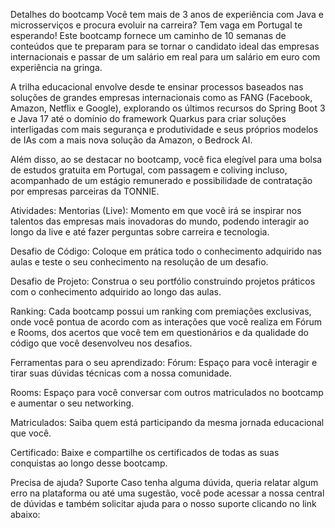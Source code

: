 Detalhes do bootcamp
Você tem mais de 3 anos de experiência com Java e microsserviços e procura evoluir na carreira? Tem vaga em Portugal te esperando! Este bootcamp fornece um caminho de 10 semanas de conteúdos que te preparam para se tornar o candidato ideal das empresas internacionais e passar de um salário em real para um salário em euro com experiência na gringa.

A trilha educacional envolve desde te ensinar processos baseados nas soluções de grandes empresas internacionais como as FANG (Facebook, Amazon, Netflix e Google), explorando os últimos recursos do Spring Boot 3 e Java 17 até o domínio do framework Quarkus para criar soluções interligadas com mais segurança e produtividade e seus próprios modelos de IAs com a mais nova solução da Amazon, o Bedrock AI.

Além disso, ao se destacar no bootcamp, você fica elegível para uma bolsa de estudos gratuita em Portugal, com passagem e coliving incluso, acompanhado de um estágio remunerado e possibilidade de contratação por empresas parceiras da TONNIE.

Atividades:
Mentorias (Live): Momento em que você irá se inspirar nos talentos das empresas mais inovadoras do mundo, podendo interagir ao longo da live e até fazer perguntas sobre carreira e tecnologia.

Desafio de Código: Coloque em prática todo o conhecimento adquirido nas aulas e teste o seu conhecimento na resolução de um desafio.

Desafio de Projeto: Construa o seu portfólio construindo projetos práticos com o conhecimento adquirido ao longo das aulas.

Ranking: Cada bootcamp possui um ranking com premiações exclusivas, onde você pontua de acordo com as interações que você realiza em Fórum e Rooms, dos acertos que você tem em questionários e da qualidade do código que você desenvolveu nos desafios.

Ferramentas para o seu aprendizado:
Fórum: Espaço para você interagir e tirar suas dúvidas técnicas com a nossa comunidade.

Rooms: Espaço para você conversar com outros matriculados no bootcamp e aumentar o seu networking.

Matriculados: Saiba quem está participando da mesma jornada educacional que você.

Certificado: Baixe e compartilhe os certificados de todas as suas conquistas ao longo desse bootcamp.

Precisa de ajuda?
Suporte
Caso tenha alguma dúvida, queria relatar algum erro na plataforma ou até uma sugestão, você pode acessar a nossa central de dúvidas e também solicitar ajuda para o nosso suporte clicando no link abaixo:
